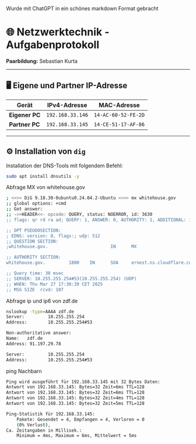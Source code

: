 Wurde mit ChatGPT in ein schönes markdown Format gebracht

# 🌐 Netzwerktechnik - Aufgabenprotokoll

**Paarbildung:** Sebastian Kurta  

---

## 🖥️ Eigene und Partner IP-Adresse

| Gerät           | IPv4-Adresse      | MAC-Adresse          |
|-----------------|-------------------|----------------------|
| **Eigener PC**  | `192.168.33.146`  | `14-AC-60-52-FE-2D`  |
| **Partner PC**  | `192.168.33.145`  | `14-CE-51-17-AF-86`  |

---

## ⚙️ Installation von `dig`

Installation der DNS-Tools mit folgendem Befehl:

```bash
sudo apt install dnsutils -y
```
Abfrage MX von whitehouse.gov

```bash
; <<>> DiG 9.18.30-0ubuntu0.24.04.2-Ubuntu <<>> mx whitehouse.gov
;; global options: +cmd
;; Got answer:
;; ->>HEADER<<- opcode: QUERY, status: NOERROR, id: 3630
;; flags: qr rd ra ad; QUERY: 1, ANSWER: 0, AUTHORITY: 1, ADDITIONAL: 1

;; OPT PSEUDOSECTION:
; EDNS: version: 0, flags:; udp: 512
;; QUESTION SECTION:
;whitehouse.gov.                        IN      MX

;; AUTHORITY SECTION:
whitehouse.gov.         1800    IN      SOA     ernest.ns.cloudflare.com. dns.cloudflare.com. 2368069009 10000 2400 604800 1800

;; Query time: 30 msec
;; SERVER: 10.255.255.254#53(10.255.255.254) (UDP)
;; WHEN: Thu Mar 27 17:30:39 CET 2025
;; MSG SIZE  rcvd: 107
```
Abfrage ip und ip6 von zdf.de
```bash
nslookup -type=AAAA zdf.de
Server:         10.255.255.254
Address:        10.255.255.254#53

Non-authoritative answer:
Name:   zdf.de
Address: 91.197.29.78

Server:         10.255.255.254
Address:        10.255.255.254#53

```
ping Nachbarn
```bash
Ping wird ausgeführt für 192.168.33.145 mit 32 Bytes Daten:
Antwort von 192.168.33.145: Bytes=32 Zeit=6ms TTL=128
Antwort von 192.168.33.145: Bytes=32 Zeit=6ms TTL=128
Antwort von 192.168.33.145: Bytes=32 Zeit=4ms TTL=128
Antwort von 192.168.33.145: Bytes=32 Zeit=5ms TTL=128

Ping-Statistik für 192.168.33.145:
    Pakete: Gesendet = 4, Empfangen = 4, Verloren = 0
    (0% Verlust),
Ca. Zeitangaben in Millisek.:
    Minimum = 4ms, Maximum = 6ms, Mittelwert = 5ms
